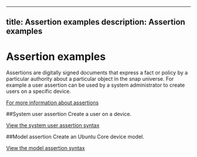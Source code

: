 ----
title: Assertion examples
description: Assertion examples
----

# Assertion examples

Assertions are digitally signed documents that express a fact or policy by a particular authority about a particular object in the snap universe. For example a user assertion can be used by a system administrator to create users on a specific device. 

[For more information about assertions](http://docs.ubuntu.com/core/en/guides/build-device/assertions)

##System user assertion
Create a user on a device.

[View the system user assertion syntax](http://docs.ubuntu.com/core/en/reference/assertions#system-user)

##Model assertion
Create an Ubuntu Core device model.

[View the model assertion syntax](http://docs.ubuntu.com/core/en/guides/build-device/image-building#build-a-custom-ubuntu-core-image) 
